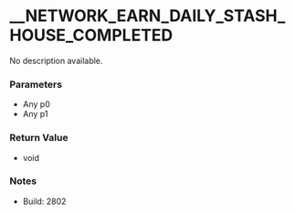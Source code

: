# __NETWORK_EARN_DAILY_STASH_HOUSE_COMPLETED

No description available.

### Parameters
* Any p0
* Any p1

### Return Value
* void

### Notes
* Build: 2802

